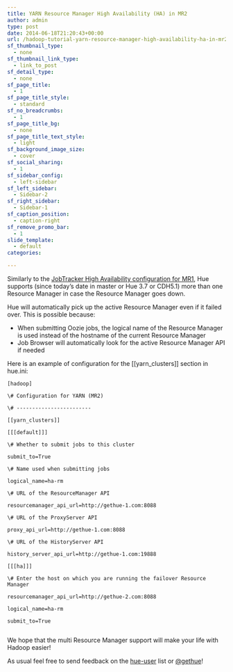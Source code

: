 ```yaml
---
title: YARN Resource Manager High Availability (HA) in MR2
author: admin
type: post
date: 2014-06-18T21:20:43+00:00
url: /hadoop-tutorial-yarn-resource-manager-high-availability-ha-in-mr2/
sf_thumbnail_type:
  - none
sf_thumbnail_link_type:
  - link_to_post
sf_detail_type:
  - none
sf_page_title:
  - 1
sf_page_title_style:
  - standard
sf_no_breadcrumbs:
  - 1
sf_page_title_bg:
  - none
sf_page_title_text_style:
  - light
sf_background_image_size:
  - cover
sf_social_sharing:
  - 1
sf_sidebar_config:
  - left-sidebar
sf_left_sidebar:
  - Sidebar-2
sf_right_sidebar:
  - Sidebar-1
sf_caption_position:
  - caption-right
sf_remove_promo_bar:
  - 1
slide_template:
  - default
categories:

---
```

Similarly to the [JobTracker High Availability configuration for MR1][1], Hue supports (since today’s date in master or Hue 3.7 or CDH5.1) more than one Resource Manager in case the Resource Manager goes down.

Hue will automatically pick up the active Resource Manager even if it failed over. This is possible because:

  * When submitting Oozie jobs, the logical name of the Resource Manager is used instead of the hostname of the current Resource Manager
  * Job Browser will automatically look for the active Resource Manager API if needed

Here is an example of configuration for the [[yarn_clusters]] section in hue.ini:

<pre><code class="bash">[hadoop]

\# Configuration for YARN (MR2)

\# ------------------------

[[yarn_clusters]]

[[[default]]]

\# Whether to submit jobs to this cluster

submit_to=True

\# Name used when submitting jobs

logical_name=ha-rm

\# URL of the ResourceManager API

resourcemanager_api_url=http://gethue-1.com:8088

\# URL of the ProxyServer API

proxy_api_url=http://gethue-1.com:8088

\# URL of the HistoryServer API

history_server_api_url=http://gethue-1.com:19888

[[[ha]]]

\# Enter the host on which you are running the failover Resource Manager

resourcemanager_api_url=http://gethue-2.com:8088

logical_name=ha-rm

submit_to=True

</code></pre>

We hope that the multi Resource Manager support will make your life with Hadoop easier!

As usual feel free to send feedback on the [hue-user][2] list or [@gethue][3]!

 [1]: https://gethue.com/jobtracker-high-availability-ha-in-mr1/
 [2]: http://groups.google.com/a/cloudera.org/group/hue-user
 [3]: https://twitter.com/gethue

